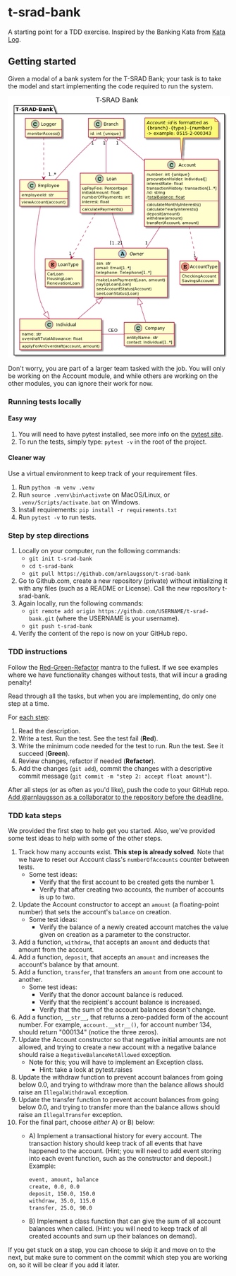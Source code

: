 # t-srad-bank

A starting point for a TDD exercise. Inspired by the Banking Kata from [Kata Log][1].

## Getting started

Given a modal of a bank system for the T-SRAD Bank; your task is to take the model and start implementing the code required to run the system.

![T-SRAD Bank - class diagram](docs/images/T-SRAD-Bank.png)

Don't worry, you are part of a larger team tasked with the job. You will only be working on the Account module, and while others are working on the other modules, you can ignore their work for now.

### Running tests locally

#### Easy way

1. You will need to have pytest installed, see more info on the [pytest site][2].
2. To run the tests, simply type: ``pytest -v`` in the root of the project.

#### Cleaner way

Use a virtual environment to keep track of your requirement files.

1. Run ``python -m venv .venv``
2. Run ``source .venv\bin\activate`` on MacOS/Linux, or ``.venv/Scripts/activate.bat`` on Windows.
3. Install requirements: ``pip install -r requirements.txt``
4. Run ``pytest -v`` to run tests.

### Step by step directions

1. Locally on your computer, run the following commands:
    - ``git init t-srad-bank``
    - ``cd t-srad-bank``
    - ``git pull https://github.com/arnlaugsson/t-srad-bank``
2. Go to Github.com, create a new repository (private) without initializing it with any files (such as a README or License). Call the new repository t-srad-bank.
3. Again locally, run the following commands:
    - ``git remote add origin https://github.com/USERNAME/t-srad-bank.git`` (where the USERNAME is your username).
    - ``git push t-srad-bank``
4. Verify the content of the repo is now on your GitHub repo.

### TDD instructions

Follow the [Red-Green-Refactor][3] mantra to the fullest. If we see examples where we have functionality changes without tests, that will incur a grading penalty!

Read through all the tasks, but when you are implementing, do only one step at a time.

For <ins>each step</ins>:

1. Read the description.
2. Write a test. Run the test. See the test fail (**Red**).
3. Write the minimum code needed for the test to run. Run the test. See it succeed (**Green**).
4. Review changes, refactor if needed (**Refactor**).
5. Add the changes (``git add``), commit the changes with a descriptive commit message (``git commit -m "step 2: accept float amount"``).

After all steps (or as often as you'd like), push the code to your GitHub repo. [Add @arnlaugsson as a collaborator to the repository before the deadline.][4]

[1]: https://kata-log.rocks/banking-kata
[2]: https://docs.pytest.org/en/stable/getting-started.html
[3]: https://www.codecademy.com/articles/tdd-red-green-refactor
[4]: https://docs.github.com/en/github/setting-up-and-managing-your-github-user-account/inviting-collaborators-to-a-personal-repository

### TDD kata steps

We provided the first step to help get you started. Also, we've provided some test ideas to help with some of the other steps.

1. Track how many accounts exist. **This step is already solved**. Note that we have to reset our Account class's ``numberOfAccounts`` counter between tests.
    - Some test ideas:
        - Verify that the first account to be created gets the number 1.
        - Verify that after creating two accounts, the number of accounts is up to two.
2. Update the Account constructor to accept an ``amount`` (a floating-point number) that sets the account's ``balance`` on creation.
    - Some test ideas:
        - Verify the balance of a newly created account matches the value given on creation as a parameter to the constructor.
3. Add a function, ``withdraw``, that accepts an ``amount`` and deducts that amount from the account.
4. Add a function, ``deposit``, that accepts an ``amount`` and increases the account's balance by that amount.
5. Add a function, ``transfer``, that transfers an ``amount`` from one account to another.
    - Some test ideas:
        - Verify that the donor account balance is reduced.
        - Verify that the recipient's account balance is increased.
        - Verify that the sum of the account balances doesn't change.
6. Add a function, ``__str__``, that returns a zero-padded form of the account number. For example, ``account.__str__()``, for account number 134, should return "000134" (notice the three zeros).
7. Update the Account constructor so that negative initial amounts are not allowed, and trying to create a new account with a negative balance should raise a ``NegativeBalanceNotAllowed`` exception.
    - Note for this; you will have to implement an Exception class.
        - Hint: take a look at pytest.raises
8. Update the withdraw function to prevent account balances from going below 0.0, and trying to withdraw more than the balance allows should raise an ``IllegalWithdrawal`` exception.
9. Update the transfer function to prevent account balances from going below 0.0, and trying to transfer more than the balance allows should raise an ``IllegalTransfer`` exception.
10. For the final part, choose _either_ A) or B) below:
    - A) Implement a transactional history for every account. The transaction history should keep track of all events that have happened to the account. (Hint; you will need to add event storing into each event function, such as the constructor and deposit.) Example:

      ```csv
      event, amount, balance
      create, 0.0, 0.0
      deposit, 150.0, 150.0
      withdraw, 35.0, 115.0
      transfer, 25.0, 90.0
      ```

    - B) Implement a class function that can give the sum of all account balances when called. (Hint: you will need to keep track of all created accounts and sum up their balances on demand).

If you get stuck on a step, you can choose to skip it and move on to the next, but make sure to comment on the commit which step you are working on, so it will be clear if you add it later.
